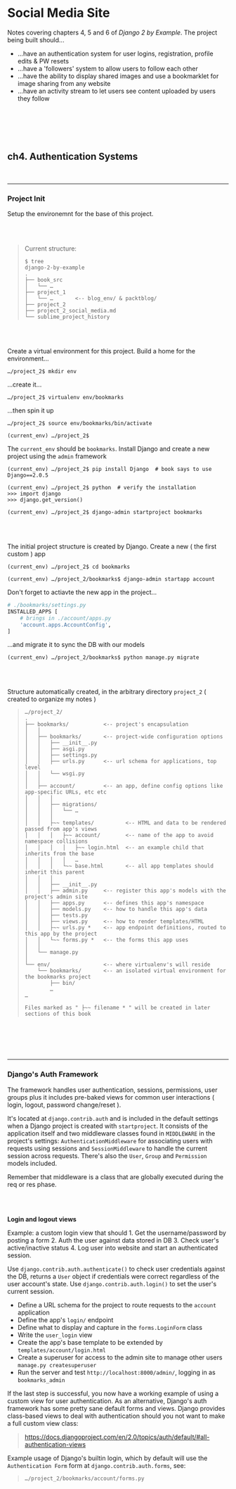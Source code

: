 # Social Media Site

Notes covering chapters 4, 5 and 6 of _Django 2 by Example_. The project being built should...

  - ...have an authentication system for user logins, registration, profile edits & PW resets
  - ...have a 'followers' system to allow users to follow each other
  - ...have the ability to display shared images and use a bookmarklet for image sharing from any website
  - ...have an activity stream to let users see content uploaded by users they follow








<br><br><br><br>









## ch4. Authentication Systems

<br>

--------------------------------------------------------------------------------
### Project Init

Setup the environemnt for the base of this project.



<br><br>



  > Current structure:
  >
  > ```
  > $ tree
  > django-2-by-example
  > .
  > ├── book_src
  > │   └── …
  > ├── project_1
  > │   └── …       <-- blog_env/ & packtblog/
  > ├── project_2
  > ├── project_2_social_media.md
  > └── sublime_project_history
  > ```



<br><br>



Create a virtual environment for this project. Build a home for the environment...

  ```
  …/project_2$ mkdir env
  ```

...create it...

  ```
  …/project_2$ virtualenv env/bookmarks
  ```

...then spin it up

  ```
  …/project_2$ source env/bookmarks/bin/activate

  (current_env) …/project_2$
  ```

The `current_env` should be `bookmarks`. Install Django and create a new project using the `admin` framework

  ```
  (current_env) …/project_2$ pip install Django  # book says to use Django==2.0.5

  (current_env) …/project_2$ python  # verify the installation
  >>> import django
  >>> django.get_version()

  (current_env) …/project_2$ django-admin startproject bookmarks
  ```



<br><br>



The initial project structure is created by Django. Create a new ( the first custom ) app

  ```
  (current_env) …/project_2$ cd bookmarks

  (current_env) …/project_2/bookmarks$ django-admin startapp account
  ```

Don't forget to actiavte the new app in the project...

  ```python
  # ./bookmarks/settings.py
  INSTALLED_APPS [
      # brings in ./account/apps.py
      'account.apps.AccountConfig',
  ]
  ```

...and migrate it to sync the DB with our models

  ```
  (current_env) …/project_2/bookmarks$ python manage.py migrate
  ```



<br><br>



Structure automatically created, in the arbitrary directory `project_2` ( created to organize my notes )

  > ```
  > …/project_2/
  > .
  > ├── bookmarks/           <-- project's encapsulation
  > │   │
  > │   ├── bookmarks/       <-- project-wide configuration options
  > │   │   ├── __init__.py
  > │   │   ├── asgi.py
  > │   │   ├── settings.py
  > │   │   ├── urls.py      <-- url schema for applications, top level
  > │   │   └── wsgi.py
  > │   │
  > │   ├── account/         <-- an app, define config options like app-specific URLs, etc etc
  > │   │   │
  > │   │   ├── migrations/
  > │   │   │   └── …
  > │   │   │
  > │   │   ├~~ templates/          <-- HTML and data to be rendered passed from app's views
  > │   │   │   ├~~ account/        <-- name of the app to avoid namespace collisions
  > │   │   │   │   ├~~ login.html  <-- an example child that inherits from the base
  > │   │   │   │   …
  > │   │   │   └~~ base.html       <-- all app templates should inherit this parent
  > │   │   │
  > │   │   ├── __init__.py
  > │   │   ├── admin.py     <-- register this app's models with the project's admin site
  > │   │   ├── apps.py      <-- defines this app's namespace
  > │   │   ├── models.py    <-- how to handle this app's data
  > │   │   ├── tests.py
  > │   │   ├── views.py     <-- how to render templates/HTML
  > │   │   ├~~ urls.py *    <-- app endpoint definitions, routed to this app by the project
  > │   │   └~~ forms.py *   <-- the forms this app uses
  > │   │
  > │   └── manage.py
  > │
  > └── env/                 <-- where virtualenv's will reside
  >     └── bookmarks/       <-- an isolated virtual environment for the bookmarks project
  >         ├── bin/
  >         …
  > …
  >
  > Files marked as " ├~~ filename * " will be created in later sections of this book
  >
  > ```








<br><br><br><br>








--------------------------------------------------------------------------------
### Django's Auth Framework

The framework handles user authentication, sessions, permissions, user groups plus it includes pre-baked views for common user interactions ( login, logout, password change/reset ).

It's located at `django.contrib.auth` and is included in the default settings when a Django project is created with `startproject`. It consists of the application itself and two middleware classes found in `MIDDLEWARE` in the project's settings: `AuthenticationMiddleware` for associating users with requests using sessions and `SessionMiddleware` to handle the current session across requests. There's also the `User`, `Group` and `Permission` models included.

Remember that middleware is a class that are globally executed during the req or res phase.



<br><br>



__Login and logout views__

Example: a custom login view that should 1. Get the username/password by posting a form 2. Auth the user against data stored in DB 3. Check user's active/inactive status 4. Log user into website and start an authenticated session.

Use `django.contrib.auth.authenticate()` to check user credentials against the DB, returns a `User` object if credentials were correct regardless of the user account's state. Use `django.contrib.auth.login()` to set the user's current session.

  - Define a URL schema for the project to route requests to the `account` application
  - Define the app's `login/` endpoint
  - Define what to display and capture in the `forms.LoginForm` class
  - Write the `user_login` view
  - Create the app's base template to be extended by `templates/account/login.html`
  - Create a superuser for access to the admin site to manage other users `manage.py createsuperuser`
  - Run the server and test `http://localhost:8000/admin/`, logging in as `bookmarks_admin`

If the last step is successful, you now have a working example of using a custom view for user authentication. As an alternative, Django's auth framework has some pretty sane default forms and views. Django provides class-based views to deal with authentication should you not want to make a full custom view class:

  > https://docs.djangoproject.com/en/2.0/topics/auth/default/#all-authentication-views

Example usage of Django's builtin login, which by default will use the `Authentication Form` form at `django.contrib.auth.forms`, see:

  > `…/project_2/bookmarks/account/forms.py`
